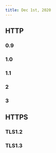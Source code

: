 ```yaml
---
title: Dec 1st, 2020
---
```


## HTTP
### 0.9
### 1.0
### 1.1
### 2
### 3
## HTTPS
### TLS1.2
### TLS1.3
